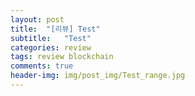 ```yaml
---
layout: post
title:  "[리뷰] Test"
subtitle:   "Test"
categories: review
tags: review blockchain
comments: true
header-img: img/post_img/Test_range.jpg
---
```



